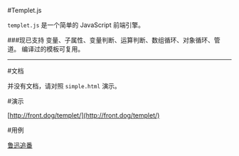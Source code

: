 #Templet.js

`templet.js` 是一个简单的 JavaScript 前端引擎。


###现已支持
变量、子属性、变量判断、运算判断、数组循环、对象循环、管道。
编译过的模板可复用。

------------
#文档

并没有文档，请对照 `simple.html` 演示。

#演示

[http://front.dog/templet/](http://front.dog/templet/)

#用例

[鲁迅追番](http://luxun.pro/)
